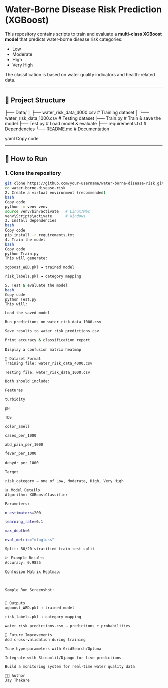 # Water-Borne Disease Risk Prediction (XGBoost)

This repository contains scripts to train and evaluate a **multi-class XGBoost model** that predicts water-borne disease risk categories:

- Low  
- Moderate  
- High  
- Very High  

The classification is based on water quality indicators and health-related data.

---

## 📂 Project Structure

├── Data/
│ ├── water_risk_data_4000.csv # Training dataset
│ └── water_risk_data_1000.csv # Testing dataset
├── Train.py # Train & save the model
├── Test.py # Load model & evaluate
├── requirements.txt # Dependencies
└── README.md # Documentation

yaml
Copy code

---

## 🚀 How to Run

### 1. Clone the repository
```bash
git clone https://github.com/your-username/water-borne-disease-risk.git
cd water-borne-disease-risk
2. Create a virtual environment (recommended)
bash
Copy code
python -m venv venv
source venv/bin/activate   # Linux/Mac
venv\Scripts\activate      # Windows
3. Install dependencies
bash
Copy code
pip install -r requirements.txt
4. Train the model
bash
Copy code
python Train.py
This will generate:

xgboost_WBD.pkl → trained model

risk_labels.pkl → category mapping

5. Test & evaluate the model
bash
Copy code
python Test.py
This will:

Load the saved model

Run predictions on water_risk_data_1000.csv

Save results to water_risk_predictions.csv

Print accuracy & classification report

Display a confusion matrix heatmap

🧾 Dataset Format
Training file: water_risk_data_4000.csv

Testing file: water_risk_data_1000.csv

Both should include:

Features

turbidity

pH

TDS

color_smell

cases_per_1000

abd_pain_per_1000

fever_per_1000

dehydr_per_1000

Target

risk_category → one of Low, Moderate, High, Very High

📊 Model Details
Algorithm: XGBoostClassifier

Parameters:

n_estimators=200

learning_rate=0.1

max_depth=6

eval_metric="mlogloss"

Split: 80/20 stratified train-test split

📈 Example Results
Accuracy: 0.9825

Confusion Matrix Heatmap:



Sample Run Screenshot:


💾 Outputs
xgboost_WBD.pkl → trained model

risk_labels.pkl → category mapping

water_risk_predictions.csv → predictions + probabilities

🔮 Future Improvements
Add cross-validation during training

Tune hyperparameters with GridSearch/Optuna

Integrate with Streamlit/Django for live predictions

Build a monitoring system for real-time water quality data

👨‍💻 Author
Jay Thakare